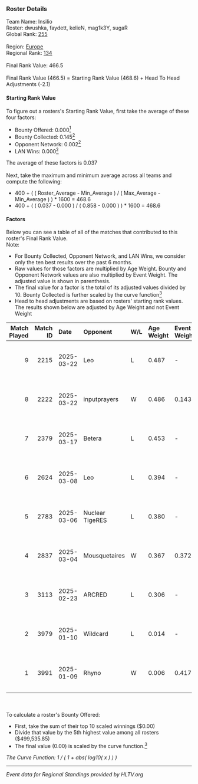 ### Roster Details<br />
Team Name: Insilio<br />
Roster: dwushka, faydett, kelieN, mag1k3Y, sugaR<br />
Global Rank: [255](../../standings_global_2025_07_07.md)<br />
<br />
Region: [Europe]( ../../standings_europe_2025_07_07.md)<br />
Regional Rank: [134]( ../../standings_europe_2025_07_07.md)<br />
<br />
Final Rank Value:  466.5<br />
<br />
Final Rank Value (466.5) = Starting Rank Value (468.6) + Head To Head Adjustments (-2.1)<br />

#### Starting Rank Value<br />
To figure out a rosters's Starting Rank Value, first take the average of these four factors:<br />
- Bounty Offered: 0.000[<sup>1</sup>](#table2)
- Bounty Collected: 0.145[<sup>2</sup>](#table1)
- Opponent Network: 0.002[<sup>2</sup>](#table1)
- LAN Wins: 0.000[<sup>2</sup>](#table1)

The average of these factors is 0.037<br />
<br />
Next, take the maximum and minimum average across all teams and compute the following:<br />
- 400 + ( ( Roster_Average - Min_Average ) / ( Max_Average - Min_Average ) ) * 1600 = 468.6
- 400 + ( ( 0.037 - 0.000 ) / ( 0.858 - 0.000 ) ) * 1600 = 468.6


#### Factors<br />
Below you can see a table of all of the matches that contributed to this roster's Final Rank Value.<br />
Note:<br />

- For Bounty Collected, Opponent Network, and LAN Wins, we consider only the ten best results over the past 6 months.
- Raw values for those factors are multiplied by Age Weight. Bounty and Opponent Network values are also multiplied by Event Weight. The adjusted value is shown in parenthesis.
- The final value for a factor is the total of its adjusted values divided by 10. Bounty Collected is further scaled by the curve function[<sup>3</sup>](#curveFunction)
- Head to head adjustments are based on rosters' starting rank values. The results shown below are adjusted by Age Weight and not Event Weight
<span id="table1"></span><br />


| Match Played | Match ID | Date       | Opponent        | W/L | Age Weight | Event Weight | Bounty Collected | Opponent Network | LAN Wins  | H2H Adj. | Roster                                   |
| -: | -: | :- | :- | :- | :- | :- | :- | :- | :- | -: | :- |
|            9 |     2215 | 2025-03-22 | Leo             | L   | 0.487      | -            | -                | -                | -         |    -5.00 | dwushka, faydett, kelieN, mag1k3Y, sugaR |
|            8 |     2222 | 2025-03-22 | inputprayers    | W   | 0.486      | 0.143        | 0.000 (0.000)    | 0.107 (0.007)    | 0 (0.000) |     8.94 | dwushka, faydett, kelieN, mag1k3Y, sugaR |
|            7 |     2379 | 2025-03-17 | Betera          | L   | 0.453      | -            | -                | -                | -         |    -2.13 | dwushka, faydett, kelieN, mag1k3Y, sugaR |
|            6 |     2624 | 2025-03-08 | Leo             | L   | 0.394      | -            | -                | -                | -         |    -4.22 | dwushka, faydett, kelieN, mag1k3Y, sugaR |
|            5 |     2783 | 2025-03-06 | Nuclear TigeRES | L   | 0.380      | -            | -                | -                | -         |    -5.26 | dwushka, faydett, kelieN, mag1k3Y, sugaR |
|            4 |     2837 | 2025-03-04 | Mousquetaires   | W   | 0.367      | 0.372        | 0.000 (0.000)    | 0.086 (0.012)    | 0 (0.000) |     6.29 | dwushka, faydett, kelieN, mag1k3Y, sugaR |
|            3 |     3113 | 2025-02-23 | ARCRED          | L   | 0.306      | -            | -                | -                | -         |    -0.86 | dwushka, faydett, kelieN, mag1k3Y, sugaR |
|            2 |     3979 | 2025-01-10 | Wildcard        | L   | 0.014      | -            | -                | -                | -         |    -0.02 | dwushka, faydett, kelieN, mo0N, sugaR    |
|            1 |     3991 | 2025-01-09 | Rhyno           | W   | 0.006      | 0.417        | 0.005 (0.000)    | 0.108 (0.000)    | 0 (0.000) |     0.16 | dwushka, faydett, kelieN, mo0N, sugaR    |

<br />
<span id="table2"></span><br />
To calculate a roster's Bounty Offered:<br />

- First, take the sum of their top 10 scaled winnings ($0.00)
- Divide that value by the 5th highest value among all rosters ($499,535.85)
- The final value (0.00) is scaled by the curve function.[<sup>3</sup>](#curveFunction)

<span id="curveFunction"></span>_The Curve Function: 1 / ( 1 + abs( log10( x ) ) )_<br />

---
_Event data for Regional Standings provided by HLTV.org_<br />
